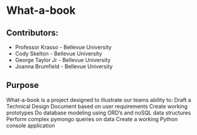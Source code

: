 # What-a-book

## Contributors:
* Professor Krasso - Bellevue University
* Cody Skelton - Bellevue University
* George Taylor Jr - Bellevue University
* Joanna Brumfield - Bellevue University

## Purpose
What-a-book is a project designed to illustrate our teams ability to: 
Draft a Technical Design Document based on user requirements
Create working prototypes 
Do database modeling using ORD’s and noSQL data structures
Perform complex pymongo queries on data
Create a working Python console application
